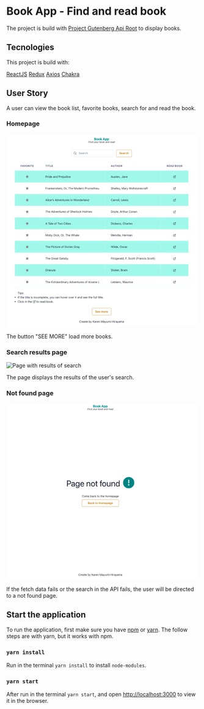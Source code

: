 # Book App - Find and read book

The project is build with [Project Gutenberg Api Root](https://gnikdroy.pythonanywhere.com/api/) to display books.

## Tecnologies

This project is build with:

[ReactJS](https://pt-br.reactjs.org/)
[Redux](https://redux.js.org/)
[Axios](https://axios-http.com/docs/intro)
[Chakra](https://chakra-ui.com/)

## User Story

A user can view the book list, favorite books, search for and read the book.
### Homepage

<img src="./homePage.png" alt="Homepage"></img>

The button "SEE MORE" load more books.

### Search results page

<img src="./searchPage.png" alt="Page with results of search" ></img>

The page displays the results of the user's search.

### Not found page

<img src="./notFoundPage.png" alt="Not found page"></img>

If the fetch data fails or the search in the API fails, the user will be directed to a not found page.
## Start the application

To run the application, first make sure you have [npm](https://www.npmjs.com/) or [yarn](https://yarnpkg.com/). The follow steps are with yarn, but it works with npm.

### `yarn install`

Run in the terminal `yarn install` to install `node-modules`.

### `yarn start`

After run in the terminal `yarn start`, and open [http://localhost:3000](http://localhost:3000) to view it in the browser.